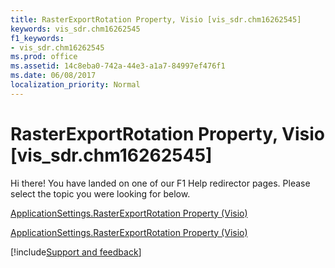 ```yaml
---
title: RasterExportRotation Property, Visio [vis_sdr.chm16262545]
keywords: vis_sdr.chm16262545
f1_keywords:
- vis_sdr.chm16262545
ms.prod: office
ms.assetid: 14c8eba0-742a-44e3-a1a7-84997ef476f1
ms.date: 06/08/2017
localization_priority: Normal
---
```



# RasterExportRotation Property, Visio [vis_sdr.chm16262545]

Hi there! You have landed on one of our F1 Help redirector pages. Please select the topic you were looking for below.

[ApplicationSettings.RasterExportRotation Property (Visio)](https://msdn.microsoft.com/library/660b22ff-11b6-bfaf-1949-18e5e9c57d64%28Office.15%29.aspx)

[ApplicationSettings.RasterExportRotation Property (Visio)](https://msdn.microsoft.com/library/302c94e1-d5fa-b0fc-e875-67a944933f21.aspx)

[!include[Support and feedback](~/includes/feedback-boilerplate.md)]
